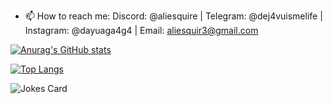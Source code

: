 - 📫 How to reach me: Discord: @aliesquire | Telegram: @dej4vuismelife | Instagram: @dayuaga4g4 | Email: aliesquir3@gmail.com
  <!-- Markdown -->
[![Anurag's GitHub stats](https://github-readme-stats.vercel.app/api?username=AGA4G4&theme=dark)](https://github.com/AGA4G4/github-readme-stats)

   [![Top Langs](https://github-readme-stats.vercel.app/api/top-langs/?username=AGA4G4&theme=synthwave)](https://github.com/anuraghazra/github-readme-stats&hide=Dockerfile&theme=synthwave)  

  ![Jokes Card](https://readme-jokes.vercel.app/api)  
<!---
AGA4G4/AGA4G4 is a ✨ special ✨ repository because its `README.md` (this file) appears on your GitHub profile.
You can click the Preview link to take a look at your changes.
--->
